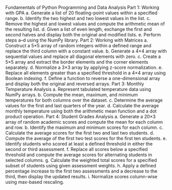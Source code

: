 Fundamentals of Python Programming and Data Analysis
Part 1: Working with GPA
a. Generate a list of 20 floating-point values within a specified range.
b. Identify the two highest and two lowest values in the list.
c. Remove the highest and lowest values and compute the arithmetic mean of the resulting list.
d. Given a list of even length, exchange the first and second halves and display both the original
and modified lists.
e. Perform steps a–d using the NumPy library.
Part 2: Working with Matrices
a. Construct a 5×5 array of random integers within a defined range and replace the third column
with a constant value.
b. Generate a 4×4 array with sequential values and replace all diagonal elements with zero.
c. Create a 5×5 array and extract the border elements and the corner elements separately.
d. Normalize a 3×3 array by applying z-score normalization.
e. Replace all elements greater than a specified threshold in a 4×4 array using Boolean indexing.
f. Define a function to reverse a one-dimensional array and display both the original and reversed
arrays.
Part 3: Monthly Temperature Analysis
a. Represent tabulated temperature data using NumPy arrays.
b. Compute the mean, maximum, and minimum temperatures for both columns over the dataset.
c. Determine the average values for the first and last quarters of the year.
d. Calculate the average monthly temperature using both the arithmetic mean function and a dot
product operation.
Part 4: Student Grades Analysis
a. Generate a 20×3 array of random academic scores and compute the mean for each column and
row.
b. Identify the maximum and minimum scores for each column.
c. Calculate the average scores for the first two and last two students.
d. Compute the average of the first two test scores for the first ten students.
e. Identify students who scored at least a defined threshold in either the second or third
assessment.
f. Replace all scores below a specified threshold and compute the average scores for alternating
students in selected columns.
g. Calculate the weighted total scores for a specified subset of students using given assessment
weights.
h. Apply a defined percentage increase to the first two assessments and a decrease to the third,
then display the updated results.
i. Normalize scores column-wise using max-based rescaling.
